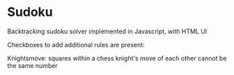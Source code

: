 # Sudoku
Backtracking sudoku solver implemented in Javascript, with HTML UI

Checkboxes to add additional rules are present:

  Knightsmove: squares within a chess knight's move of each other cannot be the same number
